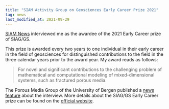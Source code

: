 ```yaml
---
title: "SIAM Activity Group on Geosciences Early Career Prize 2021"
tag: news
last_modified_at: 2021-09-29
---
```


[SIAM News](https://sinews.siam.org/Details-Page/june-2021-prize-spotlight#wb) interviewed me as the awardee of the 2021 Early Career prize of SIAG/GS.

This prize is awarded every two years to one individual in their early career in the field of geosciences for distinguished contributions to the field in the three calendar years prior to the award year. My award reads as follows:
> For novel and significant contributions to the challenging problem of mathematical and computational modeling of mixed-dimensional systems, such as fractured porous media.

The Porous Media Group of the University of Bergen published a [news feature](https://www.uib.no/en/rg/pmg/148345/siam-gsprize-spotlight-wietse-boon) about the interview. More details about the SIAG/GS Early Career prize can be found on the [official website](https://www.siam.org/prizes-recognition/activity-group-prizes/detail/full-prize-specifications/siag-gs-early-career-prize). 